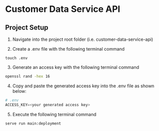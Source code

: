 # Customer Data Service API

## Project Setup

1. Navigate into the project root folder (i.e. customer-data-service-api)

2. Create a .env file with the following terminal command
```shell
touch .env
```

3. Generate an access key with the following terminal command
```sh
openssl rand -hex 16
```

4. Copy and paste the generated access key into the .env file as shown below:
```python
# .env
ACCESS_KEY=<your generated access key>
```

5. Execute the following terminal command
```
serve run main:deployment
```